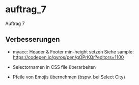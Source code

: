 # auftrag_7
 Auftrag 7

## Verbesserungen

- myacc: Header & Footer min-height setzen
    Siehe sample:
    https://codepen.io/gyros/pen/gOPrKQr?editors=1100

- Selectornamen in CSS file überarbeiten

- Pfeile von Emojis übernehmen (bspw. bei Select City)

